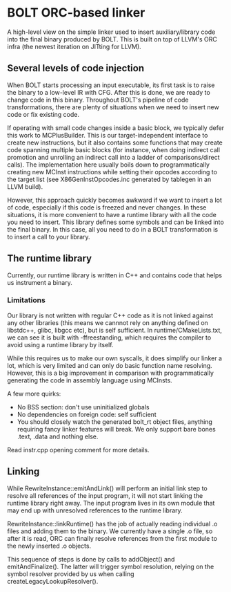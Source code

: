# BOLT ORC-based linker

A high-level view on the simple linker used to insert auxiliary/library code into the final binary produced by BOLT. This is built on top of LLVM's ORC infra (the newest iteration on JITting for LLVM).

## Several levels of code injection

When BOLT starts processing an input executable, its first task is to raise the binary to a low-level IR with CFG. After this is done, we are ready to change code in this binary. Throughout BOLT's pipeline of code transformations, there are plenty of situations when we need to insert new code or fix existing code.

If operating with small code changes inside a basic block, we typically defer this work to MCPlusBuilder. This is our target-independent interface to create new instructions, but it also contains some functions that may create code spanning multiple basic blocks (for instance, when doing indirect call promotion and unrolling an indirect call into a ladder of comparisons/direct calls). The implementation here usually boils down to programmatically creating new MCInst instructions while setting their opcodes according to the target list (see X86GenInstOpcodes.inc generated by tablegen in an LLVM build).

However, this approach quickly becomes awkward if we want to insert a lot of code, especially if this code is freezed and never changes. In these situations, it is more convenient to have a runtime library with all the code you need to insert. This library defines some symbols and can be linked into the final binary. In this case, all you need to do in a BOLT transformation is to insert a call to your library.

## The runtime library

Currently, our runtime library is written in C++ and contains code that helps us instrument a binary.

### Limitations
Our library is not written with regular C++ code as it is not linked against any other libraries (this means we cannnot rely on anything defined on libstdc++, glibc, libgcc etc), but is self sufficient. In runtime/CMakeLists.txt, we can see it is built with -ffreestanding, which requires the compiler to avoid using a runtime library by itself.

While this requires us to make our own syscalls, it does simplify our linker a lot, which is very limited and can only do basic function name resolving. However, this is a big improvement in comparison with programmatically generating the code in assembly language using MCInsts.

A few more quirks:

* No BSS section: don't use uninitialized globals
* No dependencies on foreign code: self sufficient
* You should closely watch the generated bolt_rt object files, anything requiring fancy linker features will break. We only support bare bones .text, .data and nothing else.

Read instr.cpp opening comment for more details.


## Linking

While RewriteInstance::emitAndLink() will perform an initial link step to resolve all references of the input program, it will not start linking the runtime library right away. The input program lives in its own module that may end up with unresolved references to the runtime library.

RewriteInstance::linkRuntime() has the job of actually reading individual .o files and adding them to the binary. We currently have a single .o file, so after it is read, ORC can finally resolve references from the first module to the newly inserted .o objects.

This sequence of steps is done by calls to addObject() and emitAndFinalize(). The latter will trigger symbol resolution, relying on the symbol resolver provided by us when calling createLegacyLookupResolver().
